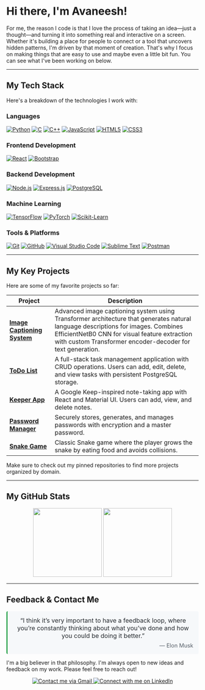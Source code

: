 # Hi there, I'm Avaneesh!

<p align="left">
For me, the reason I code is that I love the process of taking an idea—just a thought—and turning it into something real and interactive on a screen. Whether it's building a place for people to connect or a tool that uncovers hidden patterns, I'm driven by that moment of creation. That's why I focus on making things that are easy to use and maybe even a little bit fun. You can see what I've been working on below.
</p>

---

## My Tech Stack

Here's a breakdown of the technologies I work with:

### Languages
<p align="left">
  <a href="https://www.python.org" target="_blank" rel="noreferrer"><img src="https://skillicons.dev/icons?i=python" alt="Python"/></a>
  <a href="https://en.wikipedia.org/wiki/C_(programming_language)" target="_blank" rel="noreferrer"><img src="https://skillicons.dev/icons?i=c" alt="C"/></a>
  <a href="https://isocpp.org/" target="_blank" rel="noreferrer"><img src="https://skillicons.dev/icons?i=cpp" alt="C++"/></a>
  <a href="https://developer.mozilla.org/en-US/docs/Web/JavaScript" target="_blank" rel="noreferrer"><img src="https://skillicons.dev/icons?i=js" alt="JavaScript"/></a>
  <a href="https://developer.mozilla.org/en-US/docs/Web/HTML" target="_blank" rel="noreferrer"><img src="https://skillicons.dev/icons?i=html" alt="HTML5"/></a>
  <a href="https://developer.mozilla.org/en-US/docs/Web/CSS" target="_blank" rel="noreferrer"><img src="https://skillicons.dev/icons?i=css" alt="CSS3"/></a>
</p>

### Frontend Development
<p align="left">
  <a href="https://react.dev/" target="_blank" rel="noreferrer"><img src="https://skillicons.dev/icons?i=react" alt="React"/></a>
  <a href="https://getbootstrap.com/" target="_blank" rel="noreferrer"><img src="https://skillicons.dev/icons?i=bootstrap" alt="Bootstrap"/></a>
</p>

### Backend Development
<p align="left">
  <a href="https://nodejs.org/" target="_blank" rel="noreferrer"><img src="https://skillicons.dev/icons?i=nodejs" alt="Node.js"/></a>
  <a href="https://expressjs.com/" target="_blank" rel="noreferrer"><img src="https://skillicons.dev/icons?i=express" alt="Express.js"/></a>
  <a href="https://www.postgresql.org/" target="_blank" rel="noreferrer"><img src="https://skillicons.dev/icons?i=postgres" alt="PostgreSQL"/></a>
</p>

### Machine Learning
<p align="left">
  <a href="https://www.tensorflow.org/" target="_blank" rel="noreferrer"><img src="https://skillicons.dev/icons?i=tensorflow" alt="TensorFlow"/></a>
  <a href="https://pytorch.org/" target="_blank" rel="noreferrer"><img src="https://skillicons.dev/icons?i=pytorch" alt="PyTorch"/></a>
  <a href="https://scikit-learn.org/" target="_blank" rel="noreferrer"><img src="https://skillicons.dev/icons?i=sklearn" alt="Scikit-Learn"/></a>
</p>

### Tools & Platforms
<p align="left">
  <a href="https://git-scm.com/" target="_blank" rel="noreferrer"><img src="https://skillicons.dev/icons?i=git" alt="Git"/></a>
  <a href="https://github.com/" target="_blank" rel="noreferrer"><img src="https://skillicons.dev/icons?i=github" alt="GitHub"/></a>
  <a href="https://code.visualstudio.com/" target="_blank" rel="noreferrer"><img src="https://skillicons.dev/icons?i=vscode" alt="Visual Studio Code"/></a>
  <a href="https://www.sublimetext.com/" target="_blank" rel="noreferrer"><img src="https://skillicons.dev/icons?i=sublime" alt="Sublime Text"/></a>
  <a href="https://www.postman.com/" target="_blank" rel="noreferrer"><img src="https://skillicons.dev/icons?i=postman" alt="Postman"/></a>
</p>

---

## My Key Projects

 Here are some of my favorite projects so far:

| Project                                                                     | Description                                                               |
| --------------------------------------------------------------------------- | ------------------------------------------------------------------------- |
| **[Image Captioning System](https://github.com/Avaneesh40585/Image-Captioning)** | Advanced image captioning system using Transformer architecture that generates natural language descriptions for images. Combines EfficientNetB0 CNN for visual feature extraction with custom Transformer encoder-decoder for text generation. |
| **[ToDo List](https://github.com/Avaneesh40585/ToDo-List)** | A full-stack task management application with CRUD operations. Users can add, edit, delete, and view tasks with persistent PostgreSQL storage. |
| **[Keeper App](https://github.com/Avaneesh40585/Keeper-App)** | A Google Keep-inspired note-taking app with React and Material UI. Users can add, view, and delete notes. |
| **[Password Manager](https://github.com/Avaneesh40585/Python-Projects/tree/main/Password%20Manager)** | Securely stores, generates, and manages passwords with encryption and a master password. |
| **[Snake Game](https://github.com/Avaneesh40585/Python-Projects/tree/main/Snake%20Game)** | Classic Snake game where the player grows the snake by eating food and avoids collisions. |

Make sure to check out my pinned repositories to find more projects organized by domain.

---

## My GitHub Stats

<p align="center">
  <img height="180em" src="https://github-readme-stats.vercel.app/api?username=Avaneesh40585&show_icons=true&theme=github_dark&include_all_commits=true&count_private=true"/>
  <img height="180em" src="https://github-readme-stats.vercel.app/api/top-langs/?username=Avaneesh40585&layout=compact&langs_count=8&theme=github_dark"/>
</p>

---

## Feedback & Contact Me

<div align="center" style="max-width:600px; padding:1em; border-left:3px solid #2EA44F; background:#f6f8fa; border-radius:4px;">
  <p style="margin:0; font-size:1rem; color:#24292e;">
    “I think it’s very important to have a feedback loop, where you’re constantly thinking about what you’ve done and how you could be doing it better.”
  </p>
  <p style="margin:0.5em 0 0; text-align:right; font-size:0.9rem; color:#57606a;">
    — Elon Musk
  </p>
</div>

I'm a big believer in that philosophy. I'm always open to new ideas and feedback on my work. Please feel free to reach out!

<p align="center">
  <a href="https://mail.google.com/mail/?view=cm&fs=1&to=avaneesh40585@gmail.com&su=Subject%20Here&body=Type%20your%20message%20here"
  target="_blank" rel="noopener noreferrer" >
    <img src="https://skillicons.dev/icons?i=gmail" alt="Contact me via Gmail" />
  </a>
  
  <a href="https://www.linkedin.com/in/avaneesh-muskula/">
    <img src="https://skillicons.dev/icons?i=linkedin" alt="Connect with me on LinkedIn" />
  </a>
</p>

